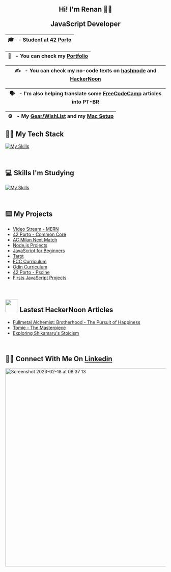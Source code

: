## <div align="center">Hi! I'm Renan 👋🏻<p> JavaScript Developer </p> </div>  
  
| 🎓  &nbsp; - Student at [42 Porto](https://www.42porto.com/)       | 
|-----------------------------------------| 


| 🪪  &nbsp; - You can check my [Portfolio](https://renanbotasse.github.io/)|
|-----------------------------------------|


| ✍️  &nbsp; - You can check my no-code texts on [hashnode](https://renanbotasse.hashnode.dev/) and [HackerNoon](https://hackernoon.com/u/renanb)|
|-----------------------------------------|

| 🗣️ &nbsp; - I'm also helping translate some [FreeCodeCamp](https://www.freecodecamp.org/portuguese/news/) articles into PT-BR |
|-----------------------------------------|

| ⚙️ &nbsp; - My [Gear/WishList](https://github.com/renanbotasse/gear) and my [Mac Setup](https://github.com/renanbotasse/setup) |
|-----------------------------------------|

## 🧑‍💻 My Tech Stack

[![My Skills](https://skillicons.dev/icons?i=javascript,nodejs,mongodb,express,postman,react,html,css,git,github,visualstudio,md,c,bash)](https://skillicons.dev)

<br>

## 💻 Skills I'm Studying

[![My Skills](https://skillicons.dev/icons?i=azure,powershell,angular,cpp,docker,linux,ts)](https://skillicons.dev)

<br>

## ⌨️ My Projects
- [Video Stream - MERN](https://github.com/renanbotasse/mern-videostream)
- [42 Porto - Common Core](https://github.com/renanbotasse/porto42)
- [AC Milan Next Match](https://github.com/renanbotasse/acmilan)
- [Node.js Projects](https://github.com/renanbotasse/nodejs-projects)
- [JavaScript for Beginners](https://github.com/renanbotasse/javascript-projects)
- [Tarot](https://github.com/renanbotasse/tarot)
- [FCC Curriculum](https://github.com/renanbotasse/fccCurriculum)
- [Odin Curriculum](https://github.com/renanbotasse/Odin)
- [42 Porto - Pscine](https://github.com/renanbotasse/piscine42Porto)
- [Firsts JavaScript Projects](https://github.com/renanbotasse/basicProjects)
<br/>  


## <img src="https://hackernoon.imgix.net/hn-icon.png" width=40 height=40> Lastest HackerNoon Articles
- [Fullmetal Alchemist: Brotherhood - The Pursuit of Happiness](https://hackernoon.com/fullmetal-alchemist-brotherhood-the-pursuit-of-happiness)
- [Tomie - The Masterpiece](https://hackernoon.com/tomie-the-masterpiece)
- [Exploring Shikamaru's Stoicism](https://hackernoon.com/exploring-shikamarus-stoicism)

<br/>  

## 🙋‍♂️ Connect With Me On [Linkedin](https://www.linkedin.com/in/renan-botasse/)
<img width="623" alt="Screenshot 2023-02-18 at 08 37 13" src="https://user-images.githubusercontent.com/101360239/219850701-dd375942-b412-427b-aa6e-cbae59c4a224.png">

